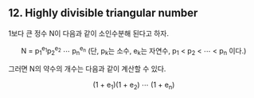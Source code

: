## 12. Highly divisible triangular number

1보다 큰 정수 N이 다음과 같이 소인수분해 된다고 하자.

<p align="center">
  N = p<sub>1</sub><sup>e<sub>1</sub></sup>p<sub>2</sub><sup>e<sub>2</sub></sup> &ctdot; p<sub>n</sub><sup>e<sub>n</sub></sup> (단, p<sub>k</sub>는 소수, e<sub>k</sub>는 자연수, p<sub>1</sub> &lt; p<sub>2</sub> &lt; &ctdot; &lt; p<sub>n</sub> 이다.)
</p>

그러면 N의 약수의 개수는 다음과 같이 계산할 수 있다.

<p align="center">
  (1 + e<sub>1</sub>)(1 + e<sub>2</sub>) &ctdot; (1 + e<sub>n</sub>)
</p>
